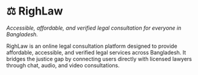 # ⚖ RighLaw  

*Accessible, affordable, and verified legal consultation for everyone in Bangladesh.*  

RighLaw is an online legal consultation platform designed to provide affordable, accessible, and verified legal services across Bangladesh. It bridges the justice gap by connecting users directly with licensed lawyers through chat, audio, and video consultations.
